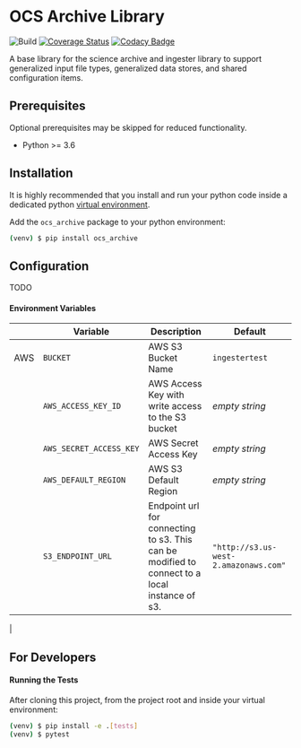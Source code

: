 # OCS Archive Library

![Build](https://github.com/observatorycontrolsystem/ocs_archive/workflows/Build/badge.svg)
[![Coverage Status](https://coveralls.io/repos/github/observatorycontrolsystem/ocs_archive/badge.svg?branch=master)](https://coveralls.io/github/observatorycontrolsystem/ocs_archive?branch=main)
[![Codacy Badge](https://app.codacy.com/project/badge/Grade/24eb8debeb0c499ca192b4497a1f1e12)](https://www.codacy.com/gh/observatorycontrolsystem/ocs_archive?utm_source=github.com&utm_medium=referral&utm_content=observatorycontrolsystem/ocs_archive&utm_campaign=Badge_Grade)

A base library for the science archive and ingester library to support generalized input file types, generalized data stores, and shared configuration items.

## Prerequisites

Optional prerequisites may be skipped for reduced functionality.

-   Python >= 3.6

## Installation

It is highly recommended that you install and run your python code inside a dedicated python
[virtual environment](https://docs.python.org/3/tutorial/venv.html).

Add the `ocs_archive` package to your python environment:

```bash
(venv) $ pip install ocs_archive
```

## Configuration

TODO

#### Environment Variables

|                 | Variable                            | Description                                                                                                                                                                                                                                | Default                    |
| --------------- | ----------------------------------- | ------------------------------------------------------------------------------------------------------------------------------------------------------------------------------------------------------------------------------------------ | -------------------------- |
| AWS             | `BUCKET`                            | AWS S3 Bucket Name                                                                                                                                                                                                                         | `ingestertest`             |
|                 | `AWS_ACCESS_KEY_ID`                 | AWS Access Key with write access to the S3 bucket                                                                                                                                                                                          | _empty string_             |
|                 | `AWS_SECRET_ACCESS_KEY`             | AWS Secret Access Key                                                                                                                                                                                                                      | _empty string_             |
|                 | `AWS_DEFAULT_REGION`                | AWS S3 Default Region                                                                                                                                                                                                                      | _empty string_             |
|                 | `S3_ENDPOINT_URL`                   | Endpoint url for connecting to s3. This can be modified to connect to a local instance of s3.                                                                                                                                              | `"http://s3.us-west-2.amazonaws.com"` |
|

## For Developers

#### Running the Tests

After cloning this project, from the project root and inside your virtual environment:

```bash
(venv) $ pip install -e .[tests]
(venv) $ pytest
```
